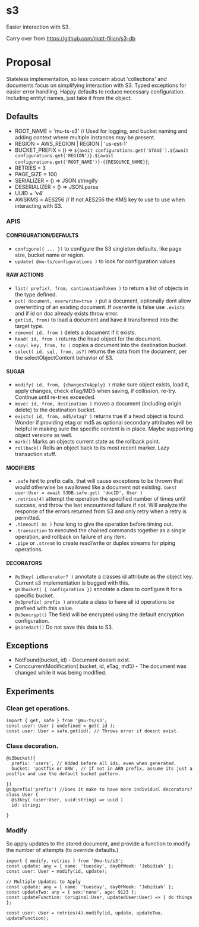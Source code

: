 # s3

Easier interaction with S3.

Carry over from https://github.com/matt-filion/s3-db

# Proposal

Stateless implementation, so less concern about 'collections' and documents focus on simplifying interaction with S3.
Typed exceptions for easier error handling.
Happy defaults to reduce necessary configuration. Including entityt names, just take it from the object.

## Defaults

* ROOT_NAME = 'mu-ts-s3' // Used for logging, and bucket naming and adding context where multiple instances may be present.
* REGION = AWS_REGION | REGION | 'us-est-1'
* BUCKET_PREFIX = () => `${await configurations.get('STAGE').${await configurations.get('REGION')}.${await configurations.get('ROOT_NAME')}-{{RESOURCE_NAME}}`;
* RETRIES = 3
* PAGE_SIZE = 100
* SERIALIZER = () => JSON.stringify
* DESERIALIZER = () => JSON.parse
* UUID = 'v4'
* AWSKMS = AES256 // If not AES256 the KMS key to use to use when interacting with S3.

### APIS

#### CONFIGURATION/DEFAULTS
* `configure({ ... })` to configure the S3 singleton defaults, like page size, bucket name or region.
* `update( @mu-ts/configurations )` to look for configuration values

#### RAW ACTIONS
* `list( prefix?, from, continuationToken )` to return a list of objects in the type defined.
* `put( document, overwrite=true )` put a document, optionally dont allow overwritting of an existing document. If overwrite is false use `.exists` and if id on doc already exists throw error.
* `get(id, from)` to load a document and have it transformed into the target type.
* `remove( id, from )` delets a document if it exists.
* `head( id, from )` returns the head object for the document.
* `copy( key, from, to )` copies a document into the destination bucket.
* `select( id, sql, from, as?)` returns the data from the document, per the selectObjectContent behavior of S3.

#### SUGAR
* `modify( id, from, {changesToApply} )` make sure object exists, load it, apply changes, check eTag/MD5 when saving, if collission, re-try. Continue until re-tries exceeded.
* `move( id, from, destination )` moves a document (including origin delete) to the destination bucket.
* `exists( id, from, md5/etag? )` returns true if a head object is found. Wonder if providing etag or md5 as optional secondary attributes will be helpful in making sure the specific content is in place. Maybe supporting object versions as well.
* `mark()` Marks an objects current state as the rollback point.
* `rollback()` Rolls an object back to its most recent marker. Lazy transaction stuff.

#### MODIFIERS
* `.safe` hint to prefix calls, that will cause exceptions to be thrown that would otherwise be swallowed like a document not existing. `const user:User = await S3DB.safe.get( 'docID', User )`
* `.retries(4)` attempt the operation the specified number of times until success, and throw the last encountered failure if not. Will analyze the response of the errors returned from S3 and only retry when a retry is permitted.
* `.timeout( ms )` how long to give the operation before timing out.
* `.transaction` to executed the chained commands together as a single operation, and rollback on failure of any item.
* `.pipe` or `.stream` to create read/write or duplex streams for piping operations.

#### DECORATORS
* `@s3key( idGenerator? )` annotate a classes id attribute as the object key. Current s3 implementation is bugged with this.
* `@s3bucket( { configuration })` annotate a class to configure it for a specific bucket.
* `@s3prefix( prefix )` annotate a class to have all id operations be prefixed with this value.
* `@s3encrypt()` The field will be encrypted using the default encryption configuration.
* `@s3redact()` Do not save this data to S3.

## Exceptions

* NotFound(bucket, id) - Document doesnt exist.
* ConccurrentModification( bucket, id, eTag, md5) - The document was changed while it was being modified.
  
## Experiments

### Clean get operations.

```
import { get, safe } from '@mu-ts/s3';
const user: User | undefined = get( id );
const user: User = safe.get(id); // Throws error if doesnt exist.
```

### Class decoration.
```
@s3bucket({
  prefix: 'users', // Added before all ids, even when generated.
  bucket: 'postfix or ARN', // If not in ARN prefix, assume its just a postfix and use the default bucket pattern.
  
})
@s3prefix('prefix') //Does it make to have more individual decorators?
class User {
  @s3key( (user:User, uuid:string) => uuid )
  id: string;
  
}
```

### Modify

So apply updates to the stored document, and provide a function to modify the number of attempts (to override defaults.)

```
import { modify, retries } from '@mu-ts/s3';
const update: any = { name: 'tuesday', dayOfWeek: 'Jebidiah' };
const user: User = modify(id, update);

// Multiple Updates to Apply
const update: any = { name: 'tuesday', dayOfWeek: 'Jebidiah' };
const updateTwo: any = { sex:'none', age: 9123 };
const updateFunction: (original:User, updatedUser:User) => { do things };

const user: User = retries(4).modify(id, update, updateTwo, updateFunction);
```

